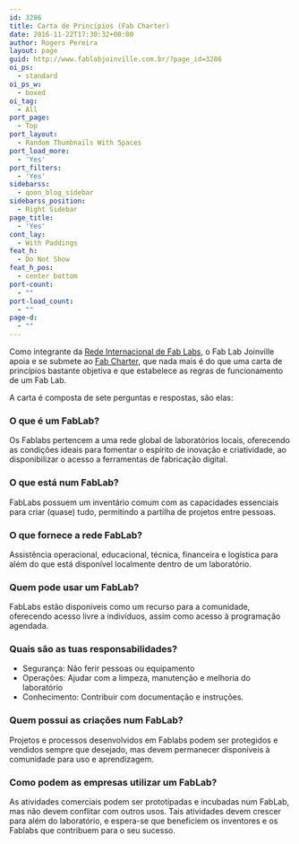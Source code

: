 ```yaml
---
id: 3286
title: Carta de Princípios (Fab Charter)
date: 2016-11-22T17:30:32+00:00
author: Rogers Pereira
layout: page
guid: http://www.fablabjoinville.com.br/?page_id=3286
oi_ps:
  - standard
oi_ps_w:
  - boxed
oi_tag:
  - All
port_page:
  - Top
port_layout:
  - Random Thumbnails With Spaces
port_load_more:
  - 'Yes'
port_filters:
  - 'Yes'
sidebarss:
  - qoon_blog_sidebar
sidebarss_position:
  - Right Sidebar
page_title:
  - 'Yes'
cont_lay:
  - With Paddings
feat_h:
  - Do Not Show
feat_h_pos:
  - center bottom
port-count:
  - ""
port-load_count:
  - ""
page-d:
  - ""
---
```

Como integrante da [Rede Internacional de Fab
Labs](http://fabfoundation.org/index.html), o Fab Lab Joinville apoia e se
submete ao [Fab
Charter](http://fabfoundation.org/index.php/the-fab-charter/index.html), que
nada mais é do que uma carta de princípios bastante objetiva e que estabelece
as regras de funcionamento de um Fab Lab.

A carta é composta de sete perguntas e respostas, são elas:

### O que é um FabLab?

Os Fablabs pertencem a uma rede global de laboratórios locais, oferecendo
as condições ideais para fomentar o espírito de inovação e criatividade, ao
disponibilizar o acesso a ferramentas de fabricação digital.

### O que está num FabLab?

FabLabs possuem um inventário comum com as capacidades essenciais para
criar (quase) tudo, permitindo a partilha de projetos entre pessoas.

### O que fornece a rede FabLab?

Assistência operacional, educacional, técnica, financeira e logística para
além do que está disponível localmente dentro de um laboratório.

### Quem pode usar um FabLab?

FabLabs estão disponíveis como um recurso para a comunidade, oferecendo
acesso livre a indivíduos, assim como acesso à programação agendada.

### Quais são as tuas responsabilidades?

- Segurança: Não ferir pessoas ou equipamento
- Operações: Ajudar com a limpeza, manutenção e melhoria do laboratório
- Conhecimento: Contribuir com documentação e instruções.

### Quem possui as criações num FabLab?

Projetos e processos desenvolvidos em Fablabs podem ser protegidos e
vendidos sempre que desejado, mas devem permanecer disponíveis à comunidade
para uso e aprendizagem.

### Como podem as empresas utilizar um FabLab?

As atividades comerciais podem ser prototipadas e incubadas num FabLab, mas
não devem conflitar com outros usos. Tais atividades devem crescer para além do
laboratório, e espera-se que beneficiem os inventores e os Fablabs que
contribuem para o seu sucesso.
